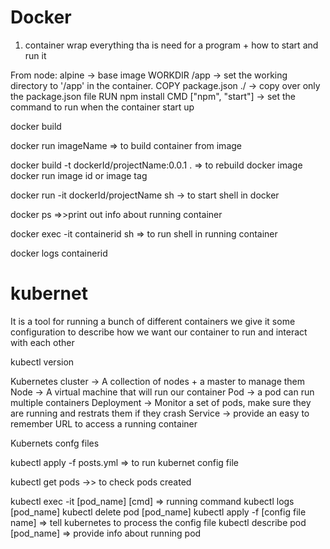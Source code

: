 # Docker

1) container wrap everything tha is need for a program + how to start and run it


From node: alpine -> base image
WORKDIR /app -> set the working directory to '/app' in the container. 
COPY package.json ./ -> copy over only the package.json file
RUN npm install
CMD ["npm", "start"] -> set the command to run when the container start up


docker build

docker run imageName => to build container from image

docker build -t dockerId/projectName:0.0.1 .  => to
 rebuild docker image
docker run image id or image tag

docker run -it dockerId/projectName sh -> to start shell in docker

docker ps =>>print out info about running container

docker exec -it containerid sh => to run shell in running container

docker logs containerid 



# kubernet
It is a tool for running a bunch of different containers
we give it some configuration to describe how we want our container to run and interact with each other

kubectl version

Kubernetes cluster -> A collection of nodes + a master to manage them
Node -> A virtual machine that will run our container
Pod -> a pod can run multiple containers
Deployment -> Monitor a set of pods, make sure they are running and restrats them if they crash
Service -> provide an easy to remember URL to access a running container

Kubernets confg files


kubectl apply -f posts.yml => to run kubernet config file

kubectl get pods ->> to check pods created

kubectl exec -it [pod_name] [cmd] => running command
kubectl logs [pod_name]
kubectl delete pod [pod_name]
kubectl apply -f [config file name] => tell kubernetes to process the config file
kubectl describe pod [pod_name] => provide info about running pod


